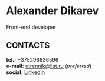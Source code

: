 # Alexander Dikarev
Front-end developer

## CONTACTS
**tel.:** +375296636596\
**e-mail:** utrennik@list.ru (*preferred*)\
**social:** [LinkedIn](https://www.linkedin.com/in/alexander-d-07bb2a201/)
